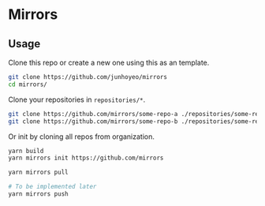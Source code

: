 # Mirrors

## Usage

Clone this repo or create a new one using this as an template.

```bash
git clone https://github.com/junhoyeo/mirrors
cd mirrors/
```

Clone your repositories in `repositories/*`.

```bash
git clone https://github.com/mirrors/some-repo-a ./repositories/some-repo-a
git clone https://github.com/mirrors/some-repo-b ./repositories/some-repo-b
```

Or init by cloning all repos from organization.

```bash
yarn build
yarn mirrors init https://github.com/mirrors
```

```bash
yarn mirrors pull

# To be implemented later
yarn mirrors push
```
